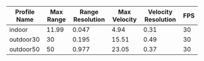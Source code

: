 | Profile Name | Max Range | Range Resolution | Max Velocity | Velocity Resolution | FPS | 
|--------------|-----------|------------------|--------------|---------------------|-----| 
| indoor       | 11.99     | 0.047            | 4.94         | 0.31                | 30  | 
| outdoor30    | 30        | 0.195            | 15.51        | 0.49                | 30  | 
| outdoor50    | 50        | 0.977            | 23.05        | 0.37                | 30  | 

